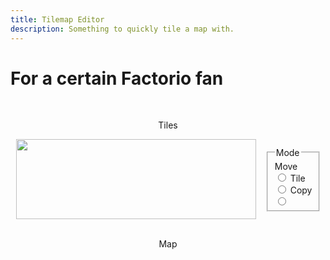 ```yaml
---
title: Tilemap Editor
description: Something to quickly tile a map with.
---
```


# For a certain Factorio fan

<br>
<p style="text-align: center;">Tiles</p>
<script src="assets/js/Tiles.js"></script>
<div style="display: flex;">
  <div style="position: relative; width: 384px; height: 128px; display: inline-block; margin: auto;">
    <image id="tiles" src="assets/images/tiles.png" class="backgroundimage" width="384" height="128"></image>
    <canvas id="selectmap" class="foregroundimage" width="384" height="128"></canvas>
  </div>
  <fieldset class="ui-widget-content ui-corner-all" style="width: 60px; display: inline-block; margin: auto;">
    <legend>Mode</legend>
    <label for="radiomove">Move</label>
    <input type="radio" name="mode" id="radiomove">
    <label for="radiomove">Tile</label>
    <input type="radio" name="mode" id="radiotile">
    <label for="radiomove">Copy</label>
    <input type="radio" name="mode" id="radiocopy">
  </fieldset>
</div>
<br>
<p style="text-align: center;" id="coordtext">Map</p>
<div style="position: relative; max-width: 100%; height: 640px; margin: auto;">
  <canvas id="background" class="backgroundimage" max-width="100%" width="640" height="640"></canvas>
  <canvas id="tilemap" class="foregroundimage" max-width="100%" width="640" height="640"></canvas>
  <canvas id="foreground" class="forestgroundimage" max-width="100%" width="640" height="640"></canvas>
</div>

